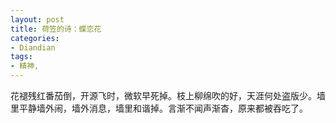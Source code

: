 ```yaml
---
layout: post
title: 荷笠的诗：蝶恋花
categories:
- Diandian
tags:
- 精神, 
---
```

花褪残红番茄倒，开源飞时，微软早死掉。枝上柳绵吹的好，天涯何处盗版少。墙里平静墙外闹，墙外消息，墙里和谐掉。言渐不闻声渐杳，原来都被吞吃了。